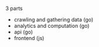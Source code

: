 3 parts

- crawling and gathering data (go)
- analytics and computation (go)
- api (go)
- frontend (js)